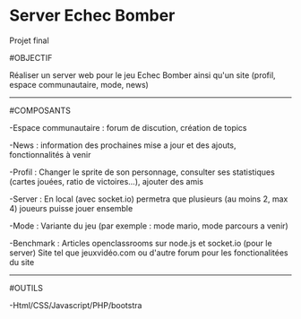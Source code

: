 # Server Echec Bomber
Projet final

#OBJECTIF

Réaliser un server web pour le jeu Echec Bomber ainsi qu'un site (profil, espace communautaire, mode,  news)


------------------------------------------------------------------------------------------------------------------------------------------

#COMPOSANTS

-Espace communautaire : forum de discution, création de topics 

-News : information des prochaines mise a jour et des ajouts, fonctionnalités à venir

-Profil : Changer le sprite de son personnage, consulter ses statistiques (cartes jouées, ratio de victoires...), ajouter des amis

-Server : En local (avec socket.io) permetra que plusieurs (au moins 2, max 4) joueurs puisse jouer ensemble

-Mode : Variante du jeu (par exemple : mode mario, mode parcours a venir)


-Benchmark : Articles openclassrooms sur node.js et socket.io (pour le server)
             Site tel que jeuxvidéo.com ou d'autre forum pour les fonctionalitées du site

------------------------------------------------------------------------------------------------------------------------------------------

#OUTILS

-Html/CSS/Javascript/PHP/bootstra


